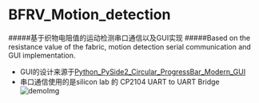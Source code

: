 # BFRV_Motion_detection
#####基于织物电阻值的运动检测串口通信以及GUI实现
#####Based on the resistance value of the fabric, motion detection serial communication and GUI implementation.
* GUI的设计来源于[Python_PySide2_Circular_ProgressBar_Modern_GUI](https://github.com/Wanderson-Magalhaes/Python_PySide2_Circular_ProgressBar_Modern_GUI)
* 串口通信使用的是silicon lab 的 CP2104 UART to UART Bridge
![demoImg](https://github.com/parsifal486/BFRV_Motion_detection/assets/94422432/81815696-be88-458c-ae82-785ec6e6a876)
